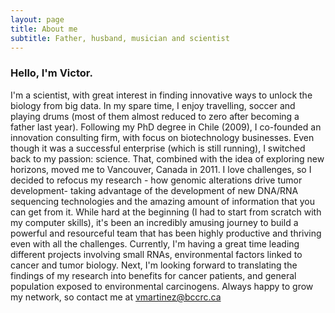 ```yaml
---
layout: page
title: About me
subtitle: Father, husband, musician and scientist
---
```


### Hello, I'm Victor.

I'm a scientist, with great interest in finding innovative ways to unlock the biology from big data. In my spare time, I enjoy travelling, soccer and playing drums (most of them almost reduced to zero after becoming a father last year). Following my PhD degree in Chile (2009), I co-founded an innovation consulting firm, with focus on biotechnology businesses. Even though it was a successful enterprise (which is still running), I switched back to my passion: science. That, combined with the idea of exploring new horizons, moved me to Vancouver, Canada in 2011. 
I love challenges, so I decided to refocus my research - how genomic alterations drive tumor development- taking advantage of the development of new DNA/RNA sequencing technologies and the amazing amount of information that you can get from it. While hard at the beginning (I had to start from scratch with my computer skills), it's been an incredibly amusing journey to build a powerful and resourceful team that has been highly productive and thriving even with all the challenges. Currently, I'm having a great time leading different projects involving small RNAs, environmental factors linked to cancer and tumor biology. Next, I'm looking forward to translating the findings of my research into benefits for cancer patients, and general population exposed to environmental carcinogens. Always happy to grow my network, so contact me at vmartinez@bccrc.ca